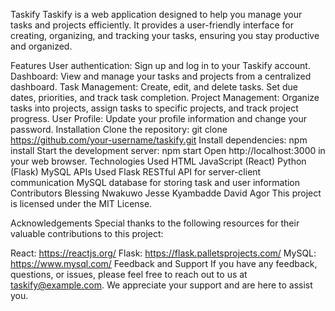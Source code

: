 Taskify
Taskify is a web application designed to help you manage your tasks and projects efficiently. It provides a user-friendly interface for creating, organizing, and tracking your tasks, ensuring you stay productive and organized.

Features
User authentication: Sign up and log in to your Taskify account.
Dashboard: View and manage your tasks and projects from a centralized dashboard.
Task Management: Create, edit, and delete tasks. Set due dates, priorities, and track task completion.
Project Management: Organize tasks into projects, assign tasks to specific projects, and track project progress.
User Profile: Update your profile information and change your password.
Installation
Clone the repository: git clone https://github.com/your-username/taskify.git
Install dependencies: npm install
Start the development server: npm start
Open http://localhost:3000 in your web browser.
Technologies Used
HTML
JavaScript (React)
Python (Flask)
MySQL
APIs Used
Flask RESTful API for server-client communication
MySQL database for storing task and user information
Contributors
Blessing Nwakuwo
Jesse Kyambadde
David Agor
This project is licensed under the MIT License.

Acknowledgements
Special thanks to the following resources for their valuable contributions to this project:

React: https://reactjs.org/
Flask: https://flask.palletsprojects.com/
MySQL: https://www.mysql.com/
Feedback and Support
If you have any feedback, questions, or issues, please feel free to reach out to us at taskify@example.com. We appreciate your support and are here to assist you.

